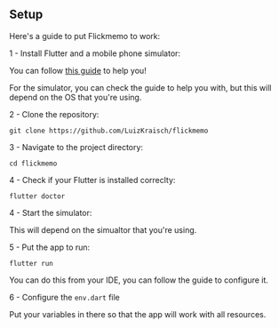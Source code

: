 ## Setup

Here's a guide to put Flickmemo to work:

1 - Install Flutter and a mobile phone simulator:

You can follow [this guide](https://docs.flutter.dev/get-started/install) to help you!

For the simulator, you can check the guide to help you with, but this will depend on the OS that you're using.

2 - Clone the repository:

`git clone https://github.com/LuizKraisch/flickmemo`

3 - Navigate to the project directory:

`cd flickmemo`

4 - Check if your Flutter is installed correclty:

`flutter doctor`

4 - Start the simulator:

This will depend on the simualtor that you're using.

5 - Put the app to run:

`flutter run`

You can do this from your IDE, you can follow the guide to configure it.

6 - Configure the `env.dart` file

Put your variables in there so that the app will work with all resources.
